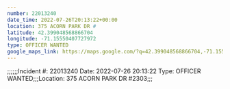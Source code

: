 ```yaml
---
number: 22013240
date_time: 2022-07-26T20:13:22+00:00
location: 375 ACORN PARK DR #
latitude: 42.399048568866704
longitude: -71.15550407727972
type: OFFICER WANTED
google_maps_link: https://maps.google.com/?q=42.399048568866704,-71.15550407727972
---
```


;;;;;;Incident #: 22013240  Date: 2022-07-26 20:13:22   Type: OFFICER WANTED;;;Location: 375 ACORN PARK DR #2303;;;

